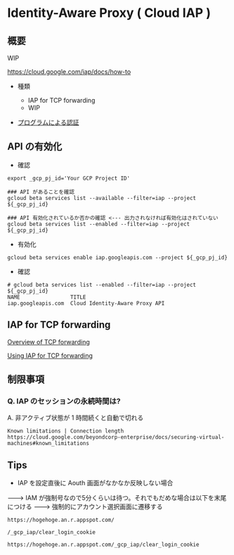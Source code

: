 # Identity-Aware Proxy ( Cloud IAP )

## 概要

WIP

https://cloud.google.com/iap/docs/how-to


+ 種類
  + IAP for TCP forwarding
  + WIP

+ [プログラムによる認証](https://cloud.google.com/iap/docs/authentication-howto?hl=ja)


## API の有効化

+ 確認

```
export _gcp_pj_id='Your GCP Project ID'

### API があることを確認
gcloud beta services list --available --filter=iap --project ${_gcp_pj_id}

### API 有効化されているか否かの確認 <--- 出力されなければ有効化はされていない
gcloud beta services list --enabled --filter=iap --project ${_gcp_pj_id}
```

+ 有効化

```
gcloud beta services enable iap.googleapis.com --project ${_gcp_pj_id}
```

+ 確認

```
# gcloud beta services list --enabled --filter=iap --project ${_gcp_pj_id}
NAME                TITLE
iap.googleapis.com  Cloud Identity-Aware Proxy API
```

## IAP for TCP forwarding

[Overview of TCP forwarding](https://cloud.google.com/iap/docs/tcp-forwarding-overview)

[Using IAP for TCP forwarding](https://cloud.google.com/iap/docs/using-tcp-forwarding)


## 制限事項

### Q. IAP のセッションの永続時間は?

A. 非アクティブ状態が 1 時間続くと自動で切れる

```
Known limitations | Connection length
https://cloud.google.com/beyondcorp-enterprise/docs/securing-virtual-machines#known_limitations
```

## Tips


+ IAP を設定直後に Aouth 画面がなかなか反映しない場合 

---> IAM が強制号なので5分くらいは待つ。それでもだめな場合は以下を末尾につける ---> 強制的にアカウント選択画面に遷移する

```
https://hogehoge.an.r.appspot.com/
```

```
/_gcp_iap/clear_login_cookie
```

```
https://hogehoge.an.r.appspot.com/_gcp_iap/clear_login_cookie
```
